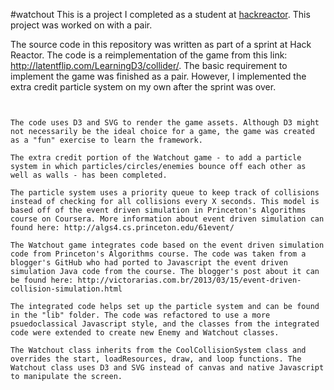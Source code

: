 #watchout
This is a project I completed as a student at [hackreactor](http://hackreactor.com). This project was worked on with a pair.


The source code in this repository was written as part of a sprint at Hack Reactor. The code is a reimplementation of the game from this link: http://latentflip.com/LearningD3/collider/. The basic requirement to implement the game was finished as a pair. However, I implemented the extra credit particle system on my own after the sprint was over.


~~~~~~~~~~~~~~~~~~~~~~~~~~~~~~~~~~~~~~~~~~~~~~~~~~~~~~~~~~~~~~~~~~~~~~~~~~~~~~~~~~~~~~~~~~~~~~~~~~~~~~~~~~~~~~~~~~~~~~~~~~~~~~~~~~~~~~~~~~~~~~~~~~~~~~~~~~~~~~~~~~~~~~~~~


The code uses D3 and SVG to render the game assets. Although D3 might not necessarily be the ideal choice for a game, the game was created as a "fun" exercise to learn the framework.

The extra credit portion of the Watchout game - to add a particle system in which particles/circles/enemies bounce off each other as well as walls - has been completed.

The particle system uses a priority queue to keep track of collisions instead of checking for all collisions every X seconds. This model is based off of the event driven simulation in Princeton's Algorithms course on Coursera. More information about event driven simulation can found here: http://algs4.cs.princeton.edu/61event/

The Watchout game integrates code based on the event driven simulation code from Princeton's Algorithms course. The code was taken from a blogger's GitHub who had ported to Javascript the event driven simulation Java code from the course. The blogger's post about it can be found here: http://victorarias.com.br/2013/03/15/event-driven-collision-simulation.html

The integrated code helps set up the particle system and can be found in the "lib" folder. The code was refactored to use a more psuedoclassical Javascript style, and the classes from the integrated code were extended to create new Enemy and Watchout classes.

The Watchout class inherits from the CoolCollisionSystem class and overrides the start, loadResources, draw, and loop functions. The Watchout class uses D3 and SVG instead of canvas and native Javascript to manipulate the screen.